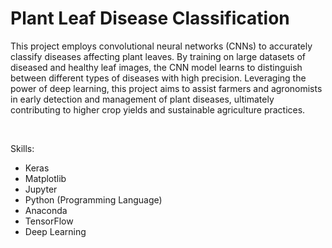 # Plant Leaf Disease Classification


This project employs convolutional neural networks (CNNs) to accurately classify diseases affecting plant leaves. By training on large datasets of diseased and healthy leaf images, the CNN model learns to distinguish between different types of diseases with high precision. Leveraging the power of deep learning, this project aims to assist farmers and agronomists in early detection and management of plant diseases, ultimately contributing to higher crop yields and sustainable agriculture practices.

<br>

Skills: 
- Keras
- Matplotlib
- Jupyter
- Python (Programming Language)
- Anaconda
- TensorFlow
- Deep Learning
